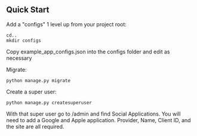 ## Quick Start

Add a "configs" 1 level up from your project root:
   
```
cd..
mkdir configs
```
   
Copy example_app_configs.json into the configs folder and edit as necessary
   
Migrate:
   
 ```
 python manage.py migrate
```

Create a super user:

```
python manage.py createsuperuser
```

With that super user go to /admin and find Social Applications. You will need to add a Google and Apple application. 
Provider, Name, Client ID, and the site are all required.